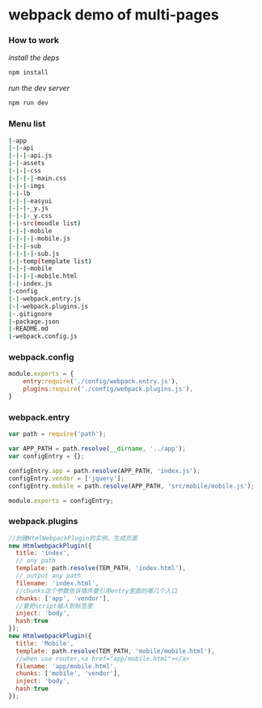# webpack demo of multi-pages

### How to work

*install the deps*

```bash
npm install
```
*run the dev server*

```bash
npm run dev
```

### Menu list

```bash
|-app
|-|-api
|-|-|-api.js
|-|-assets
|-|-|-css
|-|-|-|-main.css
|-|-|-imgs
|-|-lb
|-|-|-easyui
|-|-|-_y.js
|-|-|-_y.css
|-|-src(moudle list)
|-|-|-mobile
|-|-|-|-mobile.js
|-|-|-sub
|-|-|-|-sub.js
|-|-temp(template list)
|-|-|-mobile
|-|-|-|-mobile.html
|-|-index.js
|-config
|-|-webpack.entry.js
|-|-webpack.plugins.js
|-.gitignore
|-package.json
|-README.md
|-webpack.config.js
```

### webpack.config
```javascript
module.exports = {
    entry:require('./config/webpack.entry.js'),
    plugins:require('./config/webpack.plugins.js'),
}
```

### webpack.entry
```javascript
var path = require('path');

var APP_PATH = path.resolve(__dirname, '../app');
var configEntry = {};

configEntry.app = path.resolve(APP_PATH, 'index.js');
configEntry.vendor = ['jquery'];
configEntry.mobile = path.resolve(APP_PATH, 'src/mobile/mobile.js');

module.exports = configEntry;
```

### webpack.plugins
```javascript
//创建HtmlWebpackPlugin的实例，生成页面
new HtmlwebpackPlugin({
  title: 'index',
  // any path  
  template: path.resolve(TEM_PATH, 'index.html'),
  // output any path  
  filename: 'index.html',
  //chunks这个参数告诉插件要引用entry里面的哪几个入口
  chunks: ['app', 'vendor'],
  //要把script插入到标签里
  inject: 'body',
  hash:true
});
new HtmlwebpackPlugin({
  title: 'Mobile',
  template: path.resolve(TEM_PATH, 'mobile/mobile.html'),
  //when use router,<a href="app/mobile.html"></a>
  filename: 'app/mobile.html',
  chunks: ['mobile', 'vendor'],
  inject: 'body',
  hash:true
});
```